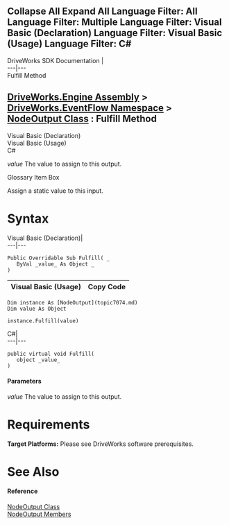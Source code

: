 Collapse All Expand All Language Filter: All  Language Filter: Multiple  Language Filter: Visual Basic (Declaration) Language Filter: Visual Basic (Usage) Language Filter: C#  
---  
DriveWorks SDK Documentation  |   
---|---  
Fulfill Method   
  
[DriveWorks.Engine Assembly](topic2156.md) > [DriveWorks.EventFlow Namespace](topic6871.md) > [NodeOutput Class](topic7074.md) : Fulfill Method  
---  
  
Visual Basic (Declaration)    
Visual Basic (Usage)    
C# 

_value_
    The value to assign to this output.

Glossary Item Box

Assign a static value to this input. 

# Syntax

Visual Basic (Declaration)|   
---|---  
      
    
    Public Overridable Sub Fulfill( _
       ByVal _value_ As Object _
    )   
  
Visual Basic (Usage)| Copy Code  
---|---  
      
    
    Dim instance As [NodeOutput](topic7074.md)
    Dim value As Object
     
    instance.Fulfill(value)  
  
C#|   
---|---  
      
    
    public virtual void Fulfill( 
       object _value_
    )  
  
#### Parameters

 _value_
    The value to assign to this output.

# Requirements

**Target Platforms:** Please see DriveWorks software prerequisites.

# See Also

#### Reference

[NodeOutput Class](topic7074.md)   
[NodeOutput Members](topic7075.md)


